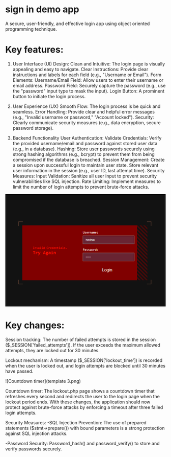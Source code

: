 # sign in demo app
A secure, user-friendly, and effective login app using object oriented programming technique.

# Key features:
1. User Interface (UI)
Design:
Clean and Intuitive: The login page is visually appealing and easy to navigate.
Clear Instructions: Provide clear instructions and labels for each field (e.g., "Username or Email").
Form Elements:
Username/Email Field: Allow users to enter their username or email address.
Password Field:
Securely capture the password (e.g., use the "password" input type to mask the input).
Login Button: A prominent button to initiate the login process.

3. User Experience (UX)
Smooth Flow: The login process is be quick and seamless.
Error Handling: Provide clear and helpful error messages (e.g., "Invalid username or password," "Account locked").
Security: Clearly communicate security measures (e.g., data encryption, secure password storage).

3. Backend Functionality
User Authentication:
Validate Credentials: Verify the provided username/email and password against stored user data (e.g., in a database).
Hashing: Store user passwords securely using strong hashing algorithms (e.g., bcrypt) to prevent them from being compromised if the database is breached.
Session Management:
Create a session upon successful login to maintain user state.
Store relevant user information in the session (e.g., user ID, last attempt time).
Security Measures:
Input Validation: Sanitize all user input to prevent security vulnerabilities like SQL injection.
Rate Limiting: Implement measures to limit the number of login attempts to prevent brute-force attacks.

![login screen](templet1.png)

# Key changes:

Session tracking: The number of failed attempts is stored in the session ($_SESSION['failed_attempts']). 
If the user exceeds the maximum allowed attempts, they are locked out for 30 minutes.

Lockout mechanism: A timestamp ($_SESSION['lockout_time']) is recorded when the user is locked out, and login attempts are blocked until 30 minutes have passed.

![Countdown timer](template 3.png)

Countdown timer: The lockout.php page shows a countdown timer that refreshes every second and redirects the user to the login page when the lockout period ends.
With these changes, the application should now protect against brute-force attacks by enforcing a timeout after three failed login attempts.

Security Measures:
-SQL Injection Prevention:
The use of prepared statements ($stmt->prepare()) with bound parameters is a strong protection against SQL injection attacks. 

-Password Security:
Password_hash() and password_verify() to store and verify passwords securely. 
